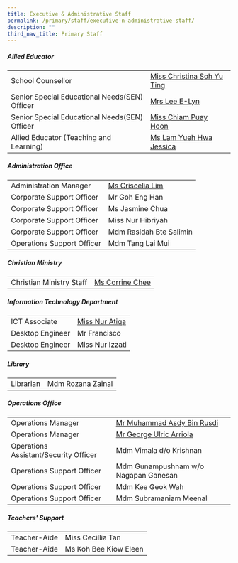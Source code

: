 ```yaml
---
title: Executive & Administrative Staff
permalink: /primary/staff/executive-n-administrative-staff/
description: ""
third_nav_title: Primary Staff
---
```

##### Allied Educator

|||
| -------- | -------- |
|School Counsellor| [Miss Christina Soh Yu Ting](christina_soh_yu_ting@schools.gov.sg)|
|Senior Special Educational Needs(SEN) Officer|[Mrs Lee E-Lyn](lim_e-lyn_lin_yilin@schools.gov.sg)|
|Senior Special Educational Needs(SEN) Officer| [Miss Chiam Puay Hoon](lindy_chiam_puay_hoon@schools.gov.sg)|
|Allied Educator (Teaching and Learning)| [Ms Lam Yueh Hwa Jessica](lam_yueh_hwa_jessica@schools.gov.sg)|


##### Administration Office

|||
| -------- | -------- |
|Administration Manager| [Ms Criscelia Lim](criscelia_lim@schools.gov.sg)|
|Corporate Support Officer|Mr Goh Eng Han
|Corporate Support Officer|Ms Jasmine Chua
|Corporate Support Officer|Miss Nur Hibriyah
|Corporate Support Officer|Mdm Rasidah Bte Salimin
|Operations Support Officer|Mdm Tang Lai Mui

##### Christian Ministry
|||
| -------- | -------- |
|Christian Ministry Staff| [Ms Corrine Chee](corrine_chee@mgs.sch.edu.sg)|

##### Information Technology Department


|||
| -------- | -------- |
|ICT Associate| [Miss Nur Atiqa](nur_atiqa_harun@schools.gov.sg)|
|Desktop Engineer|Mr Francisco
|Desktop Engineer|Miss Nur Izzati

##### Library

|||
| -------- | -------- |
|Librarian| Mdm Rozana Zainal

##### Operations Office

|||
| -------- | -------- |
|Operations Manager| [Mr Muhammad Asdy Bin Rusdi](muhammad\_asdy\_rusdi@schools.gov.sg)|
|Operations Manager|[Mr George Ulric Arriola](George_Ulric_Arriola@schools.gov.sg)
|Operations Assistant/Security Officer|Mdm Vimala d/o Krishnan
|Operations Support Officer|Mdm Gunampushnam w/o Nagapan Ganesan
|Operations Support Officer|Mdm Kee Geok Wah
|Operations Support Officer|Mdm Subramaniam Meenal

##### Teachers' Support

|||
| -------- | -------- |
|Teacher-Aide| Miss Cecillia Tan
|Teacher-Aide|Ms Koh Bee Kiow Eleen